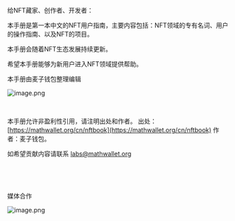 给NFT藏家、创作者、开发者：
​

本手册是第一本中文的NFT用户指南，主要内容包括：NFT领域的专有名词、用户的操作指南、以及NFT的项目。
​

本手册会随着NFT生态发展持续更新。
​

希望本手册能够为新用户进入NFT领域提供帮助。
​

本手册由麦子钱包整理编辑
​

![image.png](/nft_docs/images/1928571923.png)
​

​

本手册允许非盈利性引用，请注明出处和作者。
出处：[https://mathwallet.org/cn/nftbook](https://mathwallet.org/cn/nftbook) 作者：麦子钱包。
​

如希望贡献内容请联系 labs@mathwallet.org
​

​

​

媒体合作

![image.png](/nft_docs/images/8129759871.png)
